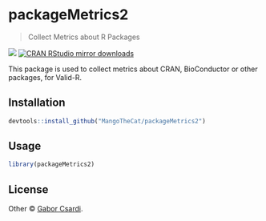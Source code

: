 
# packageMetrics2

> Collect Metrics about R Packages

[![](http://www.r-pkg.org/badges/version/packageMetrics2)](http://www.r-pkg.org/pkg/packageMetrics2)
[![CRAN RStudio mirror downloads](http://cranlogs.r-pkg.org/badges/packageMetrics2)](http://www.r-pkg.org/pkg/packageMetrics2)


This package is used to collect metrics about CRAN, BioConductor or other
  packages, for Valid-R.

## Installation

```r
devtools::install_github("MangoTheCat/packageMetrics2")
```

## Usage

```r
library(packageMetrics2)
```

## License

Other © [Gabor Csardi](https://github.com/MangoTheCat).

